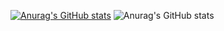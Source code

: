 
[![Anurag's GitHub stats](https://github-readme-stats.vercel.app/api?username=Neqad)](https://github.com/anuraghazra/github-readme-stats)
![Anurag's GitHub stats](https://github-readme-stats.vercel.app/api?username=anuraghazra&hide=contribs,prs)
